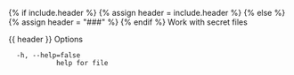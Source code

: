 {% if include.header %}
{% assign header = include.header %}
{% else %}
{% assign header = "###" %}
{% endif %}
Work with secret files

{{ header }} Options

```shell
  -h, --help=false
            help for file
```

